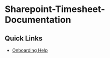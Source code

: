 # Sharepoint-Timesheet-Documentation

## Quick Links
* [Onboarding Help](https://github.com/AME-Consulting-Ltd/Sharepoint-Timesheet-Documentation/blob/main/Onboarding/onboarding-help.md)
